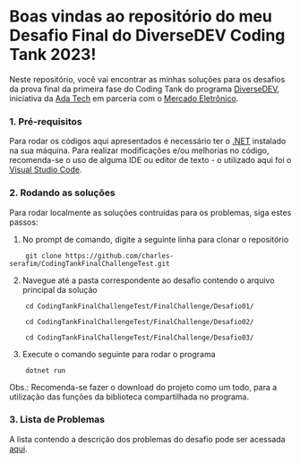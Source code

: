 # Boas vindas ao repositório do meu Desafio Final do DiverseDEV Coding Tank 2023!

Neste repositório, você vai encontrar as minhas soluções para os desafios da prova final da primeira fase do Coding Tank do programa [DiverseDEV](https://ada.tech/sou-aluno/programas/mercado-eletronico-diversedev), iniciativa da [Ada Tech](https://ada.tech/) em parceria com o [Mercado Eletrônico](https://www.me.com.br/).


### 1. Pré-requisitos

Para rodar os códigos aqui apresentados é necessário ter o [.NET](https://learn.microsoft.com/pt-br/dotnet/core/install/) instalado na sua máquina. Para realizar modificações e/ou melhorias no código, recomenda-se o uso de alguma IDE ou editor de texto - o utilizado aqui foi o [Visual Studio Code](https://code.visualstudio.com/download).


### 2. Rodando as soluções

Para rodar localmente as soluções contruídas para os problemas, siga estes passos:

1. No prompt de comando, digite a seguinte linha para clonar o repositório

``` 
    git clone https://github.com/charles-serafim/CodingTankFinalChallengeTest.git
```

2. Navegue até a pasta correspondente ao desafio contendo o arquivo principal da solução

``` 
    cd CodingTankFinalChallengeTest/FinalChallenge/Desafio01/

    cd CodingTankFinalChallengeTest/FinalChallenge/Desafio02/
    
    cd CodingTankFinalChallengeTest/FinalChallenge/Desafio03/
```

3. Execute o comando seguinte para rodar o programa


``` 
    dotnet run
```

Obs.: Recomenda-se fazer o download do projeto como um todo, para a utilização das funções da biblioteca compartilhada no programa.

### 3. Lista de Problemas

A lista contendo a descrição dos problemas do desafio pode ser acessada [aqui](https://github.com/charles-serafim/CodingTankFinalChallengeTest/blob/main/FinalChallenge/Problems.md).